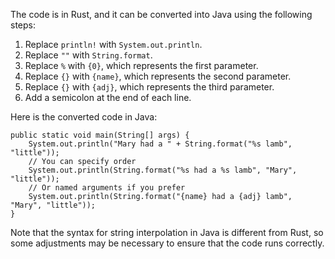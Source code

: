 The code is in Rust, and it can be converted into Java using the following steps:

1. Replace `println!` with `System.out.println`.
2. Replace `""` with `String.format`.
3. Replace `%` with `{0}`, which represents the first parameter.
4. Replace `{}` with `{name}`, which represents the second parameter.
5. Replace `{}` with `{adj}`, which represents the third parameter.
6. Add a semicolon at the end of each line.

Here is the converted code in Java:
```
public static void main(String[] args) {
    System.out.println("Mary had a " + String.format("%s lamb", "little"));
    // You can specify order
    System.out.println(String.format("%s had a %s lamb", "Mary", "little"));
    // Or named arguments if you prefer
    System.out.println(String.format("{name} had a {adj} lamb", "Mary", "little"));
}
```
Note that the syntax for string interpolation in Java is different from Rust, so some adjustments may be necessary to ensure that the code runs correctly.
